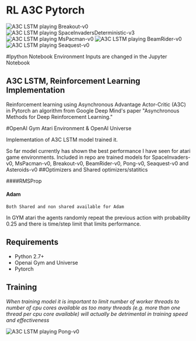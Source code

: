 # RL A3C Pytorch

![A3C LSTM playing Breakout-v0](https://github.com/Nasdin/ReinforcementLearning-AtariGame/demo/Breakout.gif) ![A3C LSTM playing SpaceInvadersDeterministic-v3](https://github.com/Nasdin/ReinforcementLearning-AtariGame/demo/SpaceInvaders.gif) ![A3C LSTM playing MsPacman-v0](https://github.com/Nasdin/ReinforcementLearning-AtariGame/demo/MsPacman.gif) ![A3C LSTM\
 playing BeamRider-v0](https://github.com/Nasdin/ReinforcementLearning-AtariGame/demo/BeamRider.gif) ![A3C LSTM playing Seaquest-v0](https://github.com/Nasdin/ReinforcementLearning-AtariGame/demo/Seaquest.gif)

#Ipython Notebook Environment 
	Inputs are changed in the Jupyter Notebook

## A3C LSTM, Reinforcement Learning Implementation

Reinforcement learning using Asynchronous Advantage Actor-Critic (A3C) in Pytorch an algorithm from Google Deep Mind's paper "Asynchronous Methods for Deep Reinforcement Learning."

#OpenAI Gym Atari Environment & OpenAI Universe

Implementation of A3C LSTM model trained it.

So far model currently has shown the best performance I have seen for atari game environments.  Included in repo are trained models for SpaceInvaders-v0, MsPacman-v0, Breakout-v0, BeamRider-v0, Pong-v0, Seaquest-v0 and Asteroids-v0 
##Optimizers and Shared optimizers/statitics

####RMSProp
#### Adam
	Both Shared and non shared available for Adam
In GYM atari the agents randomly repeat the previous action with probability 0.25 and there is time/step limit that limits performance.


## Requirements

- Python 2.7+
- Openai Gym and Universe
- Pytorch

## Training
*When training model it is important to limit number of worker threads to number of cpu cores available as too many threads (e.g. more than one thread per cpu core available) will actually be detrimental in training speed and effectiveness*



![A3C LSTM playing Pong-v0](https://github.com/Nasdin/ReinforcementLearning-AtariGame/demo/Pong.gif)

